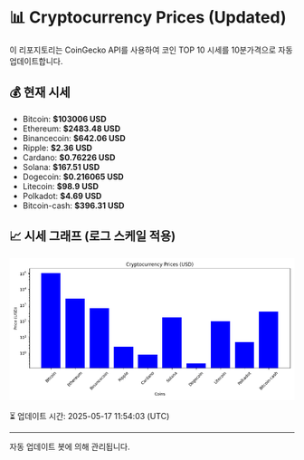 
# 📊 Cryptocurrency Prices (Updated)

이 리포지토리는 CoinGecko API를 사용하여 코인 TOP 10 시세를 10분가격으로 자동 업데이트합니다.

## 💰 현재 시세
- Bitcoin: **$103006 USD**
- Ethereum: **$2483.48 USD**
- Binancecoin: **$642.06 USD**
- Ripple: **$2.36 USD**
- Cardano: **$0.76226 USD**
- Solana: **$167.51 USD**
- Dogecoin: **$0.216065 USD**
- Litecoin: **$98.9 USD**
- Polkadot: **$4.69 USD**
- Bitcoin-cash: **$396.31 USD**

## 📈 시세 그래프 (로그 스케일 적용)
![Crypto Prices](crypto_prices.png)

⏳ 업데이트 시간: 2025-05-17 11:54:03 (UTC)

---
자동 업데이트 봇에 의해 관리됩니다.
